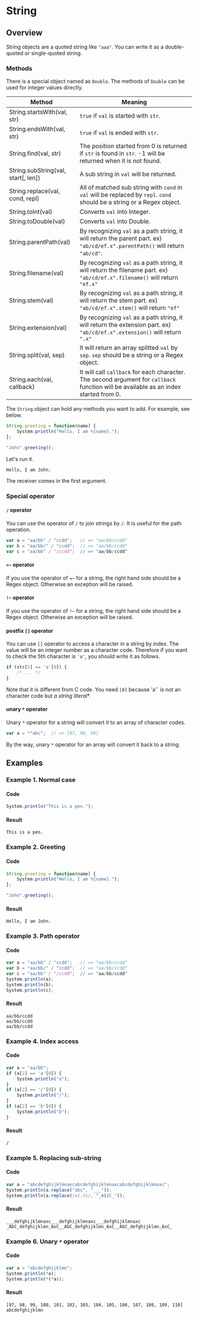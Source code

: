 # String

## Overview

String objects are a quoted string like `"aaa"`.
You can write it as a double-quoted or single-quoted string.

### Methods

There is a special object named as `Double`.
The methods of `Double` can be used for integer values directly.

|               Method                |                                                                Meaning                                                                |
| ----------------------------------- | ------------------------------------------------------------------------------------------------------------------------------------- |
| String.startsWith(val, str)         | `true` if `val` is started with `str`.                                                                                                |
| String.endsWith(val, str)           | `true` if `val` is ended with `str`.                                                                                                  |
| String.find(val, str)               | The position started from 0 is returned if `str` is found in `str`. -1 will be returned when it is not found.                         |
| String.subString(val, start[, len]) | A sub string in `val` will be returned.                                                                                               |
| String.replace(val, cond, repl)     | All of matched sub string with `cond` in `val` will be replaced by `repl`. `cond` should be a string or a Regex object.               |
| String.toInt(val)                   | Converts `val` into Integer.                                                                                                          |
| String.toDouble(val)                | Converts `val` into Double.                                                                                                           |
| String.parentPath(val)              | By recognizing `val` as a path string, it will return the parent part. ex) `"ab/cd/ef.x".parentPath()` will return `"ab/cd"`.         |
| String.filename(val)                | By recognizing `val` as a path string, it will return the filename part. ex) `"ab/cd/ef.x".filename()` will return `"ef.x"`           |
| String.stem(val)                    | By recognizing `val` as a path string, it will return the stem part. ex) `"ab/cd/ef.x".stem()` will return `"ef"`                     |
| String.extension(val)               | By recognizing `val` as a path string, it will return the extension part. ex) `"ab/cd/ef.x".extension()` will return `".x"`           |
| String.split(val, sep)              | It will return an array splitted `val` by `sep`. `sep` should be a string or a Regex object.                                          |
| String.each(val, callback)          | It will call `callback` for each character. The second argument for `callback` function will be available as an index started from 0. |

The `String` object can hold any methods you want to add.
For example, see below.

```javascript
String.greeting = function(name) {
    System.println("Hello, I am %{name}.");
};

"John".greeting();
```

Let's run it.

```
Hello, I am John.
```

The receiver comes in the first argument.

### Special operator

#### `/` operator

You can use the operator of `/` to join strings by `/`.
It is useful for the path operation.

```javascript
var a = "aa/bb" / "ccdd";   // => "aa/bb/ccdd"
var b = "aa/bb/" / "ccdd";  // => "aa/bb/ccdd"
var c = "aa/bb" / "/ccdd";  // => "aa/bb/ccdd"
```

#### `=~` operator

If you use the operator of `=~` for a string, the right hand side should be a Regex object.
Otherwise an exception will be raised.

#### `!~` operator

If you use the operator of `!~` for a string, the right hand side should be a Regex object.
Otherwise an exception will be raised.

#### postfix `[]` operator

You can use `[]` operator to access a character in a string by index.
The value will be an integer number as a character code.
Therefore if you want to check the 5th character is `'a'`, you should write it as follows.

```javascript
if (str[5] == 'a'[0]) {
    /* ... */
}
```

Note that it is different from C code.
You need `[0]` because 'a'` is not an character code but *a string literal**.

#### unary `*` operator

Unary `*` operator for a string will convert it to an array of character codes.

```javascript
var a = *"abc";  // => [97, 98, 99]
```

By the way,  unary `*` operator for an array will convert it back to a string.

## Examples

### Example 1. Normal case

#### Code

```javascript
System.println("This is a pen.");
```

#### Result

```
This is a pen.
```

### Example 2. Greeting

#### Code

```javascript
String.greeting = function(name) {
    System.println("Hello, I am %{name}.");
};

"John".greeting();
```

#### Result

```
Hello, I am John.
```

### Example 3. Path operator

#### Code

```javascript
var a = "aa/bb" / "ccdd";   // => "aa/bb/ccdd"
var b = "aa/bb/" / "ccdd";  // => "aa/bb/ccdd"
var c = "aa/bb" / "/ccdd";  // => "aa/bb/ccdd"
System.println(a);
System.println(b);
System.println(c);
```

#### Result

```
aa/bb/ccdd
aa/bb/ccdd
aa/bb/ccdd
```

### Example 4. Index access

#### Code

```javascript
var a = "aa/bb";
if (a[2] == 'a'[0]) {
    System.println("a");
}
if (a[2] == '/'[0]) {
    System.println("/");
}
if (a[2] == 'b'[0]) {
    System.println("b");
}
```

#### Result

```
/
```

### Example 5. Replacing sub-string

#### Code

```javascript
var a = "abcdefghijklmnaxcabcdefghijklmnaxcabcdefghijklmnaxc";
System.println(a.replace("abc", "___"));
System.println(a.replace(/a(.)c/, "_A$1C_"));
```

#### Result

```
___defghijklmnaxc___defghijklmnaxc___defghijklmnaxc
_AbC_defghijklmn_AxC__AbC_defghijklmn_AxC__AbC_defghijklmn_AxC_
```

### Example 6. Unary `*` operator

#### Code

```javascript
var a = "abcdefghijklmn";
System.println(*a);
System.println(*(*a));
```

#### Result

```
[97, 98, 99, 100, 101, 102, 103, 104, 105, 106, 107, 108, 109, 110]
abcdefghijklmn
```
